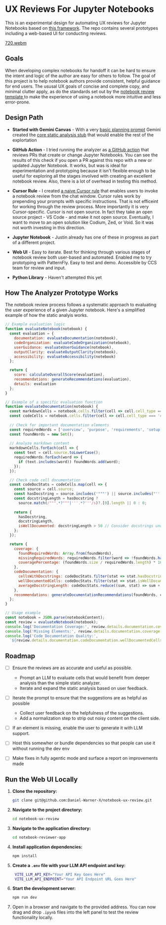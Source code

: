 # UX Reviews For Jupyter Notebooks

This is an experimental design for automating UX reviews for Jupyter Notebooks based on [this framework](design-path/prd/justins-review-framework.md). The repo contains several prototypes including a web-based UI for conducting reviews.

[720.webm](https://github.com/user-attachments/assets/9ec72930-c5b9-4408-aa9e-439c07851122)

## Goals

When developing complex notebooks for handoff it can be hard to ensure the intent and logic of the author are easy for others to follow. The goal of this project is to help notebook authors provide consistent, helpful guidance for end users. The ususal UX goals of concise and complete copy, and minimal clutter apply, as do the standards set out by the [notebook review template ](/design-path/prd/justins-review-framework.md) to make the experience of using a notebook more intuitive and less error-prone.

## Design Path

- **Started with Gemini Canvas** - With a very [basic planning prompt](/design-path/key-artifacts/original-prompt.md) Gemini created the [core static analysis stub](/design-path/key-artifacts/original-static-analysis-gemini-response.js) that would enable the rest of the explortation

- **GitHub Action** - I tried running the analyzer as [a GitHub action](.github/workflows/notebook-review-demo.yml) that reviews PRs that create or change Jupyter Notebooks. You can see the results of this check if you open a PR against this repo with a new or updated Jupyter Notebook. It works, but was is ideal for experimentation and prototyping because it isn't flexible enough to be useful for exploring all the stages involved with creating an excellent notebook review. Also, there is a lot of overhead in testing this method.

- **Cursor Rule** - I created [a naive Cursor rule](.cursor/rules/review-notebook.mdc) that enables users to invoke a notebook review from the chat window. Cursor rules work by prepending your prompts with specific instructions. That is not efficeint for working through the review process. More importantly it is very Cursor-specific. Cursor is not open source. In fact they take an open source project - VS Code - and make it not open source. Eventually, I want to move to an open solution like Codium, Zed, or Void. So it was not worth investing in this direction.

- **Jupyter Notebook** - Justin already has one of these in progress as part of a different project.

- **Web UI** - Easy to iterate. Best for thinking through various stages of notebook review both user-based and automated. Enabled me to try prototyping with PatternFly. Easy to test and demo. Accessible by CCS team for review and input.

- **Python Library** - Haven't attempted this yet


## How The Analyzer Prototype Works

The notebook review process follows a systematic approach to evaluating the user experience of a given Jupyter notebook. Here's a simplified example of how the static analyis works.

```javascript
// Example evaluation logic
function evaluateNotebook(notebook) {
  const evaluation = {
    documentation: evaluateDocumentation(notebook),
    codeOrganization: evaluateCodeOrganization(notebook),
    userGuidance: evaluateUserGuidance(notebook),
    outputClarity: evaluateOutputClarity(notebook),
    accessibility: evaluateAccessibility(notebook)
  };

  return {
    score: calculateOverallScore(evaluation),
    recommendations: generateRecommendations(evaluation),
    details: evaluation
  };
}

// Example of a specific evaluation function
function evaluateDocumentation(notebook) {
  const markdownCells = notebook.cells.filter(cell => cell.cell_type === 'markdown');
  const codeCells = notebook.cells.filter(cell => cell.cell_type === 'code');
  
  // Check for important documentation elements
  const requiredWords = ['overview', 'purpose', 'requirements', 'setup', 'usage'];
  const foundWords = new Set();
  
  // Analyze markdown content
  markdownCells.forEach(cell => {
    const text = cell.source.toLowerCase();
    requiredWords.forEach(word => {
      if (text.includes(word)) foundWords.add(word);
    });
  });

  // Check code cell documentation
  const codeDocStats = codeCells.map(cell => {
    const source = cell.source;
    const hasDocstring = source.includes('"""') || source.includes("'''");
    const docstringLength = hasDocstring ? 
      source.match(/""".*?"""|'''.*?'''/s)?.[0].length || 0 : 0;
    
    return {
      hasDocstring,
      docstringLength,
      isWellDocumented: docstringLength > 50 // Consider docstrings under 50 chars as insufficient
    };
  });

  return {
    coverage: {
      foundRequiredWords: Array.from(foundWords),
      missingRequiredWords: requiredWords.filter(word => !foundWords.has(word)),
      coveragePercentage: (foundWords.size / requiredWords.length) * 100
    },
    codeDocumentation: {
      cellsWithDocstrings: codeDocStats.filter(stat => stat.hasDocstring).length,
      wellDocumentedCells: codeDocStats.filter(stat => stat.isWellDocumented).length,
      averageDocstringLength: codeDocStats.reduce((sum, stat) => sum + stat.docstringLength, 0) / codeCells.length
    },
    recommendations: generateDocumentationRecommendations(foundWords, codeDocStats)
  };
}

// Usage example
const notebook = JSON.parse(notebookContent);
const review = evaluateNotebook(notebook);
console.log('Documentation Coverage:', review.details.documentation.coverage.coveragePercentage + '%');
console.log('Missing Elements:', review.details.documentation.coverage.missingRequiredWords);
console.log('Code Documentation Quality:', 
  `${review.details.documentation.codeDocumentation.wellDocumentedCells} of ${notebook.cells.length} cells well documented`);
```

## Roadmap

- [ ] Ensure the reviews are as accurate and useful as possible.
  * Prompt an LLM to evaluate cells that would benefit from deeper analysis than the simple static analyzer.
  * Iterate and expand the static analysis based on user feedback.
- [ ] Iterate the prompt to ensure that the suggestions are as helpful as possible
  * Collect user feedback on the helpfulness of the suggestions.
  * Add a normalization step to strip out noisy content on the client side.
- [ ] If an element is missing, enable the user to generate it with LLM support.
- [ ] Host this somewher or bundle dependencies so that people can use it without running the dev env
- [ ] Make fixes in fully agentic mode and surface a report on improvements made


## Run the Web UI Locally

1.  **Clone the repository:**
    ```bash
    git clone git@github.com:Daniel-Warner-X/notebook-ux-review.git
    ```

2.  **Navigate to the project directory:**
    ```bash
    cd notebook-ux-review
    ```

3.  **Navigate to the application directory:**
    ```bash
    cd notebook-reviewer-app
    ```

4.  **Install application dependencies:**
    ```bash
    npm install
    ```

5. **Create a `.env` file with your LLM API endpoint and key:**
   ```bash
    VITE_LLM_API_KEY="Your API Key Goes Here"
    VITE_LLM_API_ENDPOINT="Your API Endpoint URL Goes Here"
    ```

6.  **Start the development server:**
    ```bash
    npm run dev
    ```
7.   Open in a browser and navigate to the provided address. You can now drag and drop `.ipynb` files into the left panel to test the review functionality locally.
